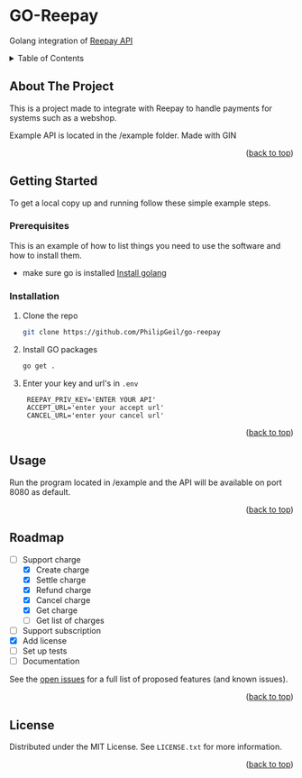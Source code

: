 <a name="readme-top"></a>
# GO-Reepay
Golang integration of [Reepay API](https://reference.reepay.com/api/#introduction "Official API reference from reepay.")

<!-- TABLE OF CONTENTS -->
<details>
  <summary>Table of Contents</summary>
  <ol>
    <li>
      <a href="#about-the-project">About The Project</a>
    </li>
    <li>
      <a href="#getting-started">Getting Started</a>
      <ul>
        <li><a href="#prerequisites">Prerequisites</a></li>
        <li><a href="#installation">Installation</a></li>
      </ul>
    </li>
    <li><a href="#usage">Usage</a></li>
    <li><a href="#roadmap">Roadmap</a></li>
    <li><a href="#license">License</a></li>
  </ol>
</details>



<!-- ABOUT THE PROJECT -->
## About The Project
This is a project made to integrate with Reepay to handle payments for systems such as a webshop.

Example API is located in the /example folder. Made with GIN

<p align="right">(<a href="#readme-top">back to top</a>)</p>


<!-- GETTING STARTED -->
## Getting Started

To get a local copy up and running follow these simple example steps.

### Prerequisites

This is an example of how to list things you need to use the software and how to install them.
* make sure go is installed
[Install golang](https://go.dev/doc/install "install golang")

### Installation


1. Clone the repo
   ```sh
   git clone https://github.com/PhilipGeil/go-reepay
   ```
2. Install GO packages
   ```sh
   go get .
   ```
3. Enter your key and url's in `.env`
   ```dotenv
    REEPAY_PRIV_KEY='ENTER YOUR API'
    ACCEPT_URL='enter your accept url'
    CANCEL_URL='enter your cancel url'
   ```

<p align="right">(<a href="#readme-top">back to top</a>)</p>


<!-- USAGE EXAMPLES -->
## Usage

Run the program located in /example and the API will be available on port 8080 as default.

[//]: # (_For more examples, please refer to the [Documentation]&#40;https://example.com&#41;_)

<p align="right">(<a href="#readme-top">back to top</a>)</p>



<!-- ROADMAP -->
## Roadmap

- [ ] Support charge
  - [x] Create charge
  - [x] Settle charge
  - [x] Refund charge
  - [x] Cancel charge
  - [x] Get charge
  - [ ] Get list of charges
- [ ] Support subscription
- [x] Add license
- [ ] Set up tests
- [ ] Documentation

See the [open issues](https://github.com/PhilipGeil/go-reepay/issues) for a full list of proposed features (and known issues).

<p align="right">(<a href="#readme-top">back to top</a>)</p>


<!-- LICENSE -->
## License

Distributed under the MIT License. See `LICENSE.txt` for more information.

<p align="right">(<a href="#readme-top">back to top</a>)</p>